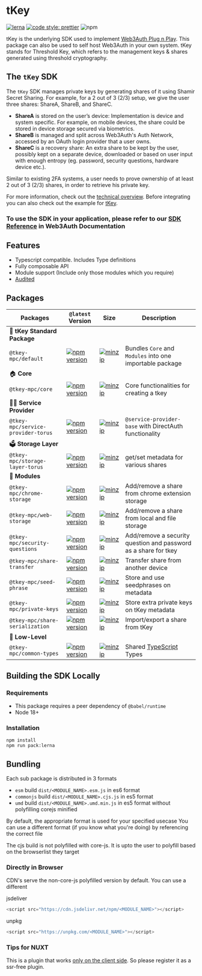 # tKey

[![lerna](https://img.shields.io/badge/maintained%20with-lerna-cc00ff.svg)](https://lerna.js.org/)
[![code style: prettier](https://img.shields.io/badge/code_style-prettier-ff69b4.svg?style=flat-square)](https://github.com/prettier/prettier)
![npm](https://img.shields.io/npm/dw/@tkey-mpc/core)

tKey is the underlying SDK used to implement [Web3Auth Plug n Play](https://github.com/web3auth/web3auth). This package can also be used to self host Web3Auth in your own system. tKey stands for Threshold Key, which refers to the management keys & shares generated using threshold cryptography.

## The `tKey` SDK

The `tKey` SDK manages private keys by generating shares of it using Shamir Secret Sharing. For example, for a 2 out of 3 (2/3) setup, we give the
user three shares: ShareA, ShareB, and ShareC.

- **ShareA** is stored on the user’s device: Implementation is device and system specific. For example, on mobile devices, the share could be stored
  in device storage secured via biometrics.
- **ShareB** is managed and split across Web3Auth's Auth Network, accessed by an OAuth login provider that a user owns.
- **ShareC** is a recovery share: An extra share to be kept by the user, possibly kept on a separate device, downloaded or based on user input with
  enough entropy (eg. password, security questions, hardware device etc.).

Similar to existing 2FA systems, a user needs to prove ownership of at least 2 out of 3 (2/3) shares, in order to retrieve his private key.

For more information, check out the [technical overview](https://hackmd.io/Tej2tf83SZOxZmz70ObEpg). Before integrating you can also check out the example for [tKey](https://github.com/tkey/tkey-example).

### To use the SDK in your application, please refer to our [SDK Reference](https://web3auth.io/docs/sdk/self-host/installation) in Web3Auth Documentation

## Features

- Typescript compatible. Includes Type definitions
- Fully composable API
- Module support (Include only those modules which you require)
- [Audited](https://github.com/tkey/audit)

## Packages

| Packages                       | `@latest` Version                                                                                                                                             | Size                                                                                                                                                                     | Description                                                                  |
| ------------------------------ | ------------------------------------------------------------------------------------------------------------------------------------------------------------- | ------------------------------------------------------------------------------------------------------------------------------------------------------------------------ | ---------------------------------------------------------------------------- |
| 🐉 **tKey Standard Package**                   |
| `@tkey-mpc/default`                | [![npm version](https://img.shields.io/npm/v/@tkey-mpc/default?label=%22%22)](https://www.npmjs.com/package/@tkey-mpc/default/v/latest)                               | [![minzip](https://img.shields.io/bundlephobia/minzip/@tkey-mpc/default?label=%22%22)](https://bundlephobia.com/result?p=@tkey-mpc/default@latest)                               | Bundles `Core` and `Modules` into one importable package                     |
| 🏠 **Core**                    |
| `@tkey-mpc/core`                   | [![npm version](https://img.shields.io/npm/v/@tkey-mpc/core?label=%22%22)](https://www.npmjs.com/package/@tkey-mpc/core/v/latest)                                     | [![minzip](https://img.shields.io/bundlephobia/minzip/@tkey-mpc/core?label=%22%22)](https://bundlephobia.com/result?p=@tkey-mpc/core@latest)                                     | Core functionalities for creating a tkey                                     |
| 🐕‍🦺 **Service Provider**                   |
| `@tkey-mpc/service-provider-torus` | [![npm version](https://img.shields.io/npm/v/@tkey-mpc/service-provider-torus?label=%22%22)](https://www.npmjs.com/package/@tkey-mpc/service-provider-torus/v/latest) | [![minzip](https://img.shields.io/bundlephobia/minzip/@tkey-mpc/service-provider-torus?label=%22%22)](https://bundlephobia.com/result?p=@tkey-mpc/service-provider-torus@latest) | `@service-provider-base` with DirectAuth functionality                       |
| 🗳 **Storage Layer**                   |
| `@tkey-mpc/storage-layer-torus`    | [![npm version](https://img.shields.io/npm/v/@tkey-mpc/storage-layer-torus?label=%22%22)](https://www.npmjs.com/package/@tkey-mpc/storage-layer-torus/v/latest)       | [![minzip](https://img.shields.io/bundlephobia/minzip/@tkey-mpc/storage-layer-torus?label=%22%22)](https://bundlephobia.com/result?p=@tkey-mpc/storage-layer-torus@latest)       | get/set metadata for various shares                                          |
| 🔌 **Modules**                 |
| `@tkey-mpc/chrome-storage`         | [![npm version](https://img.shields.io/npm/v/@tkey-mpc/chrome-storage?label=%22%22)](https://www.npmjs.com/package/@tkey-mpc/chrome-storage/v/latest)                 | [![minzip](https://img.shields.io/bundlephobia/minzip/@tkey-mpc/chrome-storage?label=%22%22)](https://bundlephobia.com/result?p=@tkey-mpc/chrome-storage@latest)                 | Add/remove a share from chrome extension storage                             |
| `@tkey-mpc/web-storage`            | [![npm version](https://img.shields.io/npm/v/@tkey-mpc/web-storage?label=%22%22)](https://www.npmjs.com/package/@tkey-mpc/web-storage/v/latest)                       | [![minzip](https://img.shields.io/bundlephobia/minzip/@tkey-mpc/web-storage?label=%22%22)](https://bundlephobia.com/result?p=@tkey-mpc/web-storage@latest)                       | Add/remove a share from local and file storage                               |
| `@tkey-mpc/security-questions`     | [![npm version](https://img.shields.io/npm/v/@tkey-mpc/security-questions?label=%22%22)](https://www.npmjs.com/package/@tkey-mpc/security-questions/v/latest)         | [![minzip](https://img.shields.io/bundlephobia/minzip/@tkey-mpc/security-questions?label=%22%22)](https://bundlephobia.com/result?p=@tkey-mpc/security-questions@latest)         | Add/remove a security question and password as a share for tkey              |
| `@tkey-mpc/share-transfer`         | [![npm version](https://img.shields.io/npm/v/@tkey-mpc/share-transfer?label=%22%22)](https://www.npmjs.com/package/@tkey-mpc/share-transfer/v/latest)                 | [![minzip](https://img.shields.io/bundlephobia/minzip/@tkey-mpc/share-transfer?label=%22%22)](https://bundlephobia.com/result?p=@tkey-mpc/share-transfer@latest)                 | Transfer share from another device                                           |
| `@tkey-mpc/seed-phrase`            | [![npm version](https://img.shields.io/npm/v/@tkey-mpc/seed-phrase?label=%22%22)](https://www.npmjs.com/package/@tkey-mpc/seed-phrase/v/latest)                       | [![minzip](https://img.shields.io/bundlephobia/minzip/@tkey-mpc/seed-phrase?label=%22%22)](https://bundlephobia.com/result?p=@tkey-mpc/seed-phrase@latest)                       | Store and use seedphrases on metadata                                        |
| `@tkey-mpc/private-keys`           | [![npm version](https://img.shields.io/npm/v/@tkey-mpc/private-keys?label=%22%22)](https://www.npmjs.com/package/@tkey-mpc/private-keys/v/latest)                     | [![minzip](https://img.shields.io/bundlephobia/minzip/@tkey-mpc/private-keys?label=%22%22)](https://bundlephobia.com/result?p=@tkey-mpc/private-keys@latest)                     | Store extra private keys on tKey metadata                                    |
| `@tkey-mpc/share-serialization`    | [![npm version](https://img.shields.io/npm/v/@tkey-mpc/share-serialization?label=%22%22)](https://www.npmjs.com/package/@tkey-mpc/share-serialization/v/latest)       | [![minzip](https://img.shields.io/bundlephobia/minzip/@tkey-mpc/share-serialization?label=%22%22)](https://bundlephobia.com/result?p=@tkey-mpc/share-serialization@latest)       | Import/export a share from tKey                                              |
| 🐉 **Low-Level**               |
| `@tkey-mpc/common-types`           | [![npm version](https://img.shields.io/npm/v/@tkey-mpc/common-types?label=%22%22)](https://www.npmjs.com/package/@tkey-mpc/common-types/v/latest)                     | [![minzip](https://img.shields.io/bundlephobia/minzip/@tkey-mpc/common-types?label=%22%22)](https://bundlephobia.com/result?p=@tkey-mpc/common-types@latest)                     | Shared [TypeScript](https://www.typescriptlang.org/) Types                   |

## Building the SDK Locally

### Requirements

- This package requires a peer dependency of `@babel/runtime`
- Node 18+

### Installation

```
npm install
npm run pack:lerna
```

## Bundling

Each sub package is distributed in 3 formats

- `esm` build `dist/<MODULE_NAME>.esm.js` in es6 format
- `commonjs` build `dist/<MODULE_NAME>.cjs.js` in es5 format
- `umd` build `dist/<MODULE_NAME>.umd.min.js` in es5 format without polyfilling corejs minified

By default, the appropriate format is used for your specified usecase
You can use a different format (if you know what you're doing) by referencing the correct file

The cjs build is not polyfilled with core-js.
It is upto the user to polyfill based on the browserlist they target

### Directly in Browser

CDN's serve the non-core-js polyfilled version by default. You can use a different

jsdeliver

```js
<script src="https://cdn.jsdelivr.net/npm/<MODULE_NAME>"></script>
```

unpkg

```js
<script src="https://unpkg.com/<MODULE_NAME>"></script>
```

### Tips for NUXT

This is a plugin that works [only on the client side](https://nuxtjs.org/guide/plugins/#client-side-only). So please register it as a ssr-free plugin.
